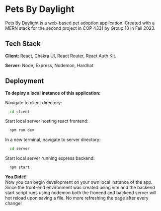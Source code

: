 
# Pets By Daylight

Pets By Daylight is a web-based pet adoption application. Created with a MERN stack for the second project in COP 4331 by Group 10 in Fall 2023.


## Tech Stack

**Client:** React, Chakra UI, React Router, React Auth Kit.

**Server:** Node, Express, Nodemon, Hardhat


## Deployment

**To deploy a local instance of this application:**  

  Navigate to client directory:  
```bash
  cd client
```
  Start local server hosting react frontend:  
```bash
  npm run dev
```
  In a new terminal, navigate to server directory:  
```bash
  cd server
```
  Start local server running express backend:  
```bash
  npm start
```
  
  **You Did it!**  
  Now you can begin development on your own local instance of the app. Since the front-end environment was created using vite and the backend start script runs using nodemon both the fronend and backend server will hot reload upon saving a file. No more refreshing the page after every change!



